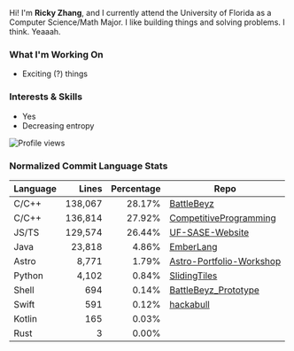 Hi! I'm **Ricky Zhang**, and I currently attend the University of Florida as a Computer Science/Math Major. I like building things and solving problems. I think. Yeaaah.

### What I'm Working On
- Exciting (?) things

### Interests & Skills
- Yes
- Decreasing entropy

![Profile views](https://komarev.com/ghpvc/?username=TheRickyZhang&color=blue)

<!--START_COMMIT_LANG_STATS-->
### Normalized Commit Language Stats

| Language    | Lines   | Percentage | Repo |
| ----------- | ------: | ---------: | ---- |
| C/C++       | 138,067 |     28.17% | [BattleBeyz](https://github.com/TheRickyZhang/BattleBeyz) |
| C/C++       | 136,814 |     27.92% | [CompetitiveProgramming](https://github.com/TheRickyZhang/CompetitiveProgramming) |
| JS/TS       | 129,574 |     26.44% | [UF-SASE-Website](https://github.com/ufsasewebmaster/UF-SASE-Website) |
| Java        | 23,818 |      4.86% | [EmberLang](https://github.com/TheRickyZhang/EmberLang) |
| Astro       |  8,771 |      1.79% | [Astro-Portfolio-Workshop](https://github.com/TheRickyZhang/Astro-Portfolio-Workshop) |
| Python      |  4,102 |      0.84% | [SlidingTiles](https://github.com/TheRickyZhang/SlidingTiles) |
| Shell       |    694 |      0.14% | [BattleBeyz_Prototype](https://github.com/TheRickyZhang/BattleBeyz_Prototype) |
| Swift       |    591 |      0.12% | [hackabull](https://github.com/AnthonyYao7/hackabull) |
| Kotlin      |    165 |      0.03% |  |
| Rust        |      3 |      0.00% |  |
<!--END_COMMIT_LANG_STATS-->
